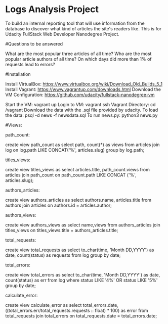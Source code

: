 # Logs Analysis Project
To build an internal reporting tool that will use information from the database to discover what kind of articles the site's readers like.
This is for Udacity FullStack Web Developer Nanodegree Project.

#Questions to be answered

What are the most popular three articles of all time?
Who are the most popular article authors of all time?
On which days did more than 1% of requests lead to errors?

#Installation

Install VirtualBox: https://www.virtualbox.org/wiki/Download_Old_Builds_5_1
Install Vagrant: https://www.vagrantup.com/downloads.html
Download the VM Configuration: https://github.com/udacity/fullstack-nanodegree-vm


Start the VM: vagrant up
Login to VM: vagrant ssh
Vagrant Directory: cd /vagrant
Download the data with the .sql file provided by udacity.
To load the data: psql -d news -f newsdata.sql
To run news.py: python3 news.py

#Views:

path_count:

create view path_count as select path, count(*) as views from articles join log on log.path LIKE CONCAT('%', articles.slug) group by log.path;

titles_views:

create view titles_views as select articles.title, path_count.views from articles join path_count on path_count.path LIKE CONCAT ('%', articles.slug);

authors_articles:

create view authors_articles as select authors.name, articles.title from authors join articles on authors.id = articles.author;

authors_views:

create view authors_views as select name,views from authors_articles join titles_views on titles_views.title = authors_articles.title;

total_requests:

create view total_requests as select to_char(time, 'Month DD,YYYY') as date, count(status) as requests from log group by date;

total_errors:

create view total_errors as select to_char(time, 'Month DD,YYYY') as date, count(status) as err from log where status LIKE '4%' OR status LIKE '5%' group by date;

calculate_error:

create view calculate_error as select total_errors.date,((total_errors.err/total_requests.requests :: float) * 100) as error from total_requests join total_errors on total_requests.date = total_errors.date;

